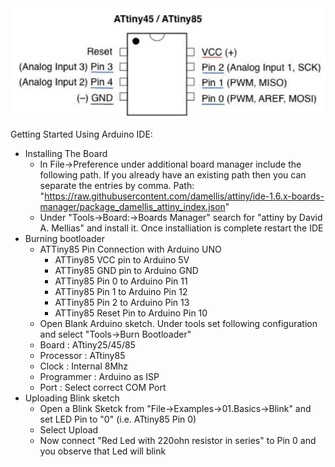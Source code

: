 <img src="https://github.com/AnandVetcha/HackerBox/blob/master/Box16/Pictures/AtTiny85_PINOUT.PNG" alt="ATtiny85 Pinout">

Getting Started Using Arduino IDE:
- Installing The Board
  - In File->Preference under additional board manager include the following path. If you already have an existing path then you can separate the entries by comma.
  Path: "https://raw.githubusercontent.com/damellis/attiny/ide-1.6.x-boards-manager/package_damellis_attiny_index.json"
  - Under "Tools->Board:->Boards Manager" search for "attiny by David A. Mellias" and install it. Once installiation is complete restart the IDE
- Burning bootloader
  - ATTiny85 Pin Connection with Arduino UNO
    - ATTiny85 VCC pin to Arduino 5V
    - ATTiny85 GND pin to Arduino GND
    - ATTiny85 Pin 0 to Arduino Pin 11 
    - ATTiny85 Pin 1 to Arduino Pin 12 
    - ATTiny85 Pin 2 to Arduino Pin 13 
    - ATTiny85 Reset Pin to Arduino Pin 10
   - Open Blank Arduino sketch. Under tools set following configuration and select "Tools->Burn Bootloader"
    - Board : ATtiny25/45/85
    - Processor : ATtiny85
    - Clock : Internal 8Mhz
    - Programmer : Arduino as ISP
    - Port : Select correct COM Port
- Uploading Blink sketch
  - Open a Blink Sketck from "File->Examples->01.Basics->Blink" and set LED Pin to "0" (i.e. ATtiny85 Pin 0)
  - Select Upload
  - Now connect "Red Led with 220ohn resistor in series" to Pin 0 and you observe that Led will blink
